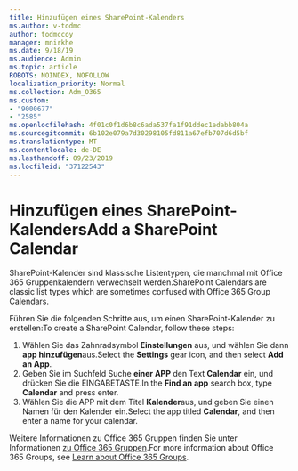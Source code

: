 ```yaml
---
title: Hinzufügen eines SharePoint-Kalenders
ms.author: v-todmc
author: todmccoy
manager: mnirkhe
ms.date: 9/18/19
ms.audience: Admin
ms.topic: article
ROBOTS: NOINDEX, NOFOLLOW
localization_priority: Normal
ms.collection: Adm_O365
ms.custom:
- "9000677"
- "2585"
ms.openlocfilehash: 4f01c0f1d6b8c6ada537fa1f91ddec1edabb804a
ms.sourcegitcommit: 6b102e079a7d30298105fd811a67efb707d6d5bf
ms.translationtype: MT
ms.contentlocale: de-DE
ms.lasthandoff: 09/23/2019
ms.locfileid: "37122543"
---
```

# <a name="add-a-sharepoint-calendar"></a><span data-ttu-id="27ffe-102">Hinzufügen eines SharePoint-Kalenders</span><span class="sxs-lookup"><span data-stu-id="27ffe-102">Add a SharePoint Calendar</span></span>

<span data-ttu-id="27ffe-103">SharePoint-Kalender sind klassische Listentypen, die manchmal mit Office 365 Gruppenkalendern verwechselt werden.</span><span class="sxs-lookup"><span data-stu-id="27ffe-103">SharePoint Calendars are classic list types which are sometimes confused with Office 365 Group Calendars.</span></span>
 
<span data-ttu-id="27ffe-104">Führen Sie die folgenden Schritte aus, um einen SharePoint-Kalender zu erstellen:</span><span class="sxs-lookup"><span data-stu-id="27ffe-104">To create a SharePoint Calendar, follow these steps:</span></span>
 
1.  <span data-ttu-id="27ffe-105">Wählen Sie das Zahnradsymbol **Einstellungen** aus, und wählen Sie dann **app hinzufügen**aus.</span><span class="sxs-lookup"><span data-stu-id="27ffe-105">Select the **Settings** gear icon, and then select **Add an App**.</span></span>
2.  <span data-ttu-id="27ffe-106">Geben Sie im Suchfeld Suche **einer APP** den Text **Calendar** ein, und drücken Sie die EINGABETASTE.</span><span class="sxs-lookup"><span data-stu-id="27ffe-106">In the **Find an app** search box, type **Calendar** and press enter.</span></span>
3.  <span data-ttu-id="27ffe-107">Wählen Sie die APP mit dem Titel **Kalender**aus, und geben Sie einen Namen für den Kalender ein.</span><span class="sxs-lookup"><span data-stu-id="27ffe-107">Select the app titled **Calendar**, and then enter a name for your calendar.</span></span>

<span data-ttu-id="27ffe-108">Weitere Informationen zu Office 365 Gruppen finden Sie unter Informationen [zu Office 365 Gruppen](https://support.office.com/article/Learn-about-Office-365-groups-b565caa1-5c40-40ef-9915-60fdb2d97fa2).</span><span class="sxs-lookup"><span data-stu-id="27ffe-108">For more information about Office 365 Groups, see [Learn about Office 365 Groups](https://support.office.com/article/Learn-about-Office-365-groups-b565caa1-5c40-40ef-9915-60fdb2d97fa2).</span></span>

